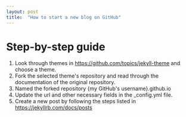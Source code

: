 ```yaml
---
layout: post
title:  "How to start a new blog on GitHub"
---
```


# Step-by-step guide

1. Look through themes in https://github.com/topics/jekyll-theme and choose a theme.
2. Fork the selected theme's repository and read through the documentation of the original repository.
3. Named the forked repository {my GitHub's username}.github.io
4. Update the url and other necessary fields in the _config.yml file.
5. Create a new post by following the steps listed in https://jekyllrb.com/docs/posts
